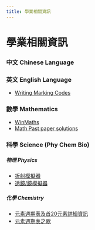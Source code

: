 ```yaml
---
title: 學業相關資訊
---
```


<link rel="stylesheet" href="https://cdnjs.cloudflare.com/ajax/libs/font-awesome/6.0.0/css/all.min.css">

# 學業相關資訊

### 中文 Chinese Language

### 英文 English Language
- [Writing Marking Codes](/academic/eng/writing-codes)

### 數學 Mathematics
- [WinMaths](https://url.spyc.hk/winmaths) <i class="fa-solid fa-arrow-up-right-from-square"></i>
- [Math Past paper solutions](https://qubank.netlify.app/quzoo) <i class="fa-solid fa-arrow-up-right-from-square"></i>

### 科學 Science (Phy Chem Bio)
##### 物理 Physics
- [折射模擬器](https://phet.colorado.edu/sims/html/bending-light/latest/bending-light_en.html) <i class="fa-solid fa-arrow-up-right-from-square"></i>
- [透鏡/鏡模擬器](https://phet.colorado.edu/sims/html/geometric-optics/latest/geometric-optics_en.html) <i class="fa-solid fa-arrow-up-right-from-square"></i>  

##### 化學 Chemistry
- [元素週期表及首20元素詳細資訊](/academic/chem/periodic-table)
- [元素週期表之歌](/academic/chem/periodic-table-song)